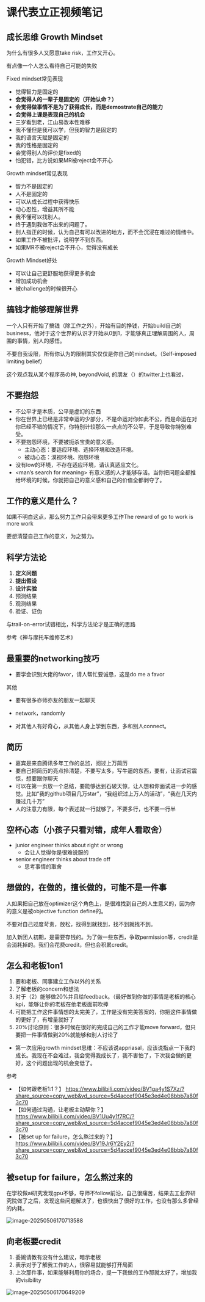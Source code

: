 

# 课代表立正视频笔记

## 成长思维 Growth Mindset

为什么有很多人又愿意take risk，工作又开心。

有点像一个人怎么看待自己可能的失败

Fixed mindset常见表现

-   觉得智力是固定的
-   **会觉得人的一辈子是固定的（开始认命？）**
-   **会觉得做事情不是为了获得成长，而是demostrate自己的能力**
-   **会觉得上课是表现自己的机会**
-   三岁看到老，江山易改本性难移
-   我不懂但是我可以学，但我的智力是固定的
-   我的语言天赋是固定的
-   我的性格是固定的
-   会觉得别人的评价是fixed的
-   怕犯错，比方说如果MR被reject会不开心

Growth mindset常见表现

-   智力不是固定的
-   人不是固定的
-   可以从成长过程中获得快乐
-   动心忍性，增益其所不能
-   我不懂可以找别人。
-   终于遇到我做不出来的问题了。
-   别人指正的时候，认为自己有可以改进的地方，而不会沉浸在难过的情绪中。
-   如果工作不被批评，说明学不到东西。
-   如果MR不被reject会不开心，觉得没有成长

Growth Mindset好处

-   可以让自己更舒服地获得更多机会
-   增加成功机会
-   被challenge的时候很开心

## 搞钱才能够理解世界

一个人只有开始了搞钱（除工作之外），开始有目的挣钱，开始build自己的business，他对于这个世界的认识才开始从0到1，才能够真正理解周围的人，周围的事情，别人的感悟。

不要自我设限，所有你认为的限制其实仅仅是你自己的mindset。（Self-imposed limiting belief）

这个观点我从某个程序员の神, beyondVoid, 的朋友（）的twitter上也看过，

## 不要抱怨

-   不公平才是本质，公平是虚幻的东西
-   你在世界上已经是非常幸运的少部分，不是命运对你如此不公，而是命运在对你已经不错的情况下，你特别计较那么一点点的不公平，于是导致你特别难受。
-   不要抱怨环境，不要被扼杀宝贵的意义感。
    -   主动心态：要适应环境、选择环境和改造环境。
    -   被动心态：漠视环境、抱怨环境
-   没有low的环境，不存在适应环境，请认真适应文化。
-   <man’s search for meaning> 有意义感的人才能够存活。当你把问题全都推给环境的时候，你就把自己的意义感和自己的价值全都剥夺了。

## 工作的意义是什么？

如果不明白这点，那么努力工作只会带来更多工作The reward of go to work is more work

要想清楚自己工作的意义，为之努力。

## 科学方法论

1.  **定义问题**
2.  **提出假设**
3.  **设计实验**
4.  预测结果
5.  观测结果
6.  验证、证伪

与trail-on-error试错相比，科学方法论才是正确的思路

参考《禅与摩托车维修艺术》

## 最重要的networking技巧

-   要学会识别大佬的favor，请人帮忙要诚恳，这是do me a favor

其他

-   要有很多亦师亦友的朋友一起聊天

-   network，randomly

-   对其他人有好奇心，从其他人身上学到东西，多和别人connect。

## 简历

-   嘉宾是来自腾讯多年工作的总监，阅过上万简历
-   要自己把简历的亮点拎清楚，不要写太多，写牛逼的东西，要有，让面试官震惊，想要跟你聊天
-   可以在第一页放一个总结，要能够达到石破天惊，让人想和你面试进一步的感觉。比如“我的github项目几万star”，“我组织过上万人的活动”，“我在几天内赚过几十万”
-   人的注意力有限，每个表述就一行就够了，不要多行，也不要一行半

## 空杯心态（小孩子只看对错，成年人看取舍）

- junior engineer thinks about right or wrong
    - 会让人觉得你是很难说服的
- senior engineer thinks about trade off
    -   思考事情的取舍

## 想做的，在做的，擅长做的，可能不是一件事

人如果把自己放在optimizer这个角色上，是很难找到自己的人生意义的，因为你的意义是被objective function define的。

不要对自己过度苛责，放松，找得到就找到，找不到就找不到。



加入新团人初期，是需要存钱的。为了做一些东西，争取permission等，credit是会消耗掉的。我们会花费credit，但也会积累credit。

## 怎么和老板1on1

1.  要和老板、同事建立工作以外的关系
2.  了解老板的concern和想法
3.  对于（2）能够做20%并且给feedback。（最好做到你做的事情是老板的核心kpi，能够让你的老板在他老板面前吹捧
4.  可能把工作这件事情想的太完美了，工作是没有完美答案的，你把这件事情做的更好了，有增量就好了
5.  20%讨论原则：很多时候在很好的完成自己的工作才能move forward，但只要把一件事情做到20%就能够和别人讨论了

-   第一次应用growth mindset思维：不应该说appriasal，应该说指点一下我的成长。我现在不会难过，我会觉得我成长了，我不害怕了，下次我会做的更好，这个问题出现的机会变低了。

参考

-   【如何跟老板1:1？】 https://www.bilibili.com/video/BV1ga4y1S7Xz/?share_source=copy_web&vd_source=5d4accef9045e3ed4e08bbb7a80f3c70
-   【如何通过沟通，让老板主动帮你？】 https://www.bilibili.com/video/BV1Uu4y1f7RC/?share_source=copy_web&vd_source=5d4accef9045e3ed4e08bbb7a80f3c70
-   【被set up for failure，怎么熬过来的？】 https://www.bilibili.com/video/BV19Jr6Y2Ey2/?share_source=copy_web&vd_source=5d4accef9045e3ed4e08bbb7a80f3c70

## 被setup for failure，怎么熬过来的

在学校做ai研究发现gpu不够，导师不follow前沿，自己很痛苦，结果去工业界研究院做了之后，发现这些问题解决了，也很快出了很好的工作，也没有那么多曾经的内耗。

![image-20250506170713588](20250501-kedaibiao.assets/image-20250506170713588.png)

## 向老板要credit

1.  委婉请教有没有什么建议，暗示老板
2.  表示对于了解我工作的人，很容易就能够打开局面
3.  上次那件事，如果能够利用你的场合，提一下我做的工作那就太好了，增加我的visibility

![image-20250506170649209](20250501-kedaibiao.assets/image-20250506170649209.png)

